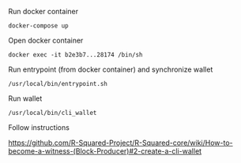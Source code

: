 Run docker container

`docker-compose up`

Open docker container

`docker exec -it b2e3b7...28174 /bin/sh`

Run entrypoint (from docker container) and synchronize wallet

`/usr/local/bin/entrypoint.sh`

Run wallet

`/usr/local/bin/cli_wallet`

Follow instructions

https://github.com/R-Squared-Project/R-Squared-core/wiki/How-to-become-a-witness-(Block-Producer)#2-create-a-cli-wallet
